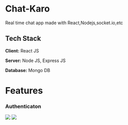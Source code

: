 # Chat-Karo
Real time chat app made with  React,Nodejs,socket.io,etc

## Tech Stack

**Client:** React JS

**Server:** Node JS, Express JS

**Database:** Mongo DB

# Features

### Authenticaton
![](https://github.com/Abhi-Shek17/Chat-Karo/blob/screenshots/login.png)
![](https://github.com/Abhi-Shek17/Chat-Karo/blob/screenshots/signup.png)
